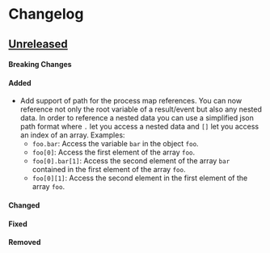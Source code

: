# Changelog

## [Unreleased](https://github.com/mesg-foundation/js-sdk/releases/tag/vX.X.X)

#### Breaking Changes
#### Added

- Add support of path for the process map references. You can now reference not only the root variable of a result/event but also any nested data.
In order to reference a nested data you can use a simplified json path format where `.` let you access a nested data and `[]` let you access an index of an array.
Examples:
  - `foo.bar`: Access the variable `bar` in the object `foo`.
  - `foo[0]`: Access the first element of the array `foo`.
  - `foo[0].bar[1]`: Access the second element of the array `bar` contained in the first element of the array `foo`.
  - `foo[0][1]`: Access the second element in the first element of the array `foo`.

#### Changed
#### Fixed
#### Removed
